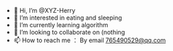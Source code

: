 - 👋 Hi, I’m @XYZ-Herry
- 👀 I’m interested in eating and sleeping
- 🌱 I’m currently learning algorithm
- 💞️ I’m looking to collaborate on (nothing
- 📫 How to reach me ： By email 765490529@qq.com

<!---
XYZ-Herry/XYZ-Herry is a ✨ special ✨ repository because its `README.md` (this file) appears on your GitHub profile.
You can click the Preview link to take a look at your changes.
--->

